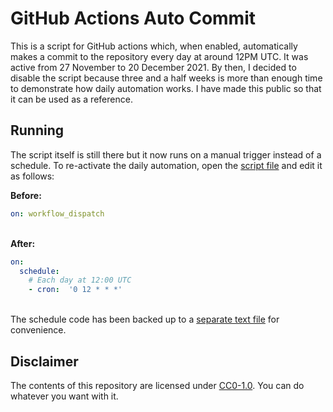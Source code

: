 # GitHub Actions Auto Commit

This is a script for GitHub actions which, when enabled, automatically makes a commit to the repository every day at around 12PM UTC. It was active from 27 November to 20 December 2021. By then, I decided to disable the script because three and a half weeks is more than enough time to demonstrate how daily automation works. I have made this public so that it can be used as a reference.



## Running

The script itself is still there but it now runs on a manual trigger instead of a schedule. To re-activate the daily automation, open the [script file](./.github/workflows/commit-job.yaml) and edit it as follows:


**Before:**
```yaml
on: workflow_dispatch
```

\
**After:**
```yaml
on:
  schedule:
    # Each day at 12:00 UTC
    - cron:  '0 12 * * *'
```

\
The schedule code has been backed up to a [separate text file](./.github/workflows/cron.txt) for convenience.



## Disclaimer

The contents of this repository are licensed under [CC0-1.0](https://creativecommons.org/publicdomain/zero/1.0/). You can do whatever you want with it.

